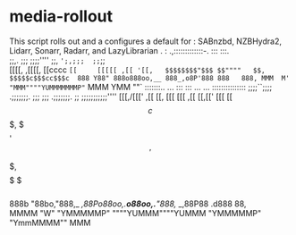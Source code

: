 # media-rollout
This script rolls out and a configures a default for : SABnzbd, NZBHydra2, Lidarr, Sonarr, Radarr, and LazyLibrarian
.        :  .,:::::::::::::-.  :::  :::.     
;;,.    ;;; ;;;;'''' ;;,   `';,;;;  ;;`;;    
[[[[, ,[[[[, [[cccc  `[[     [[[[[ ,[[ '[[,  
$$$$$$$$"$$$ $$""""   $$,    $$$$$c$$$cc$$$c 
888 Y88" 888o888oo,__ 888_,o8P'888 888   888,
MMM  M'  "MMM""""YUMMMMMMMP"`  MMM YMM   ""` 
:::::::..       ...      :::      :::         ...      ...    :::::::::::::::
;;;;``;;;;   .;;;;;;;.   ;;;      ;;;      .;;;;;;;.   ;;     ;;;;;;;;;;;''''
 [[[,/[[['  ,[[     \[[, [[[      [[[     ,[[     \[[,[['     [[[     [[     
 $$$$$$c    $$$,     $$$ $$'      $$'     $$$,     $$$$$      $$$     $$     
 888b "88bo,"888,_ _,88Po88oo,.__o88oo,.__"888,_ _,88P88    .d888     88,    
 MMMM   "W"   "YMMMMMP" """"YUMMM""""YUMMM  "YMMMMMP"  "YmmMMMM""     MMM    
